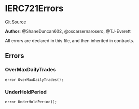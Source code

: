 # IERC721Errors
[Git Source](https://github.com/thrackle-io/tron/blob/7233064f299d77880af0e175a21e23e2f8b85f56/src/common/IErrors.sol)

**Author:**
@ShaneDuncan602, @oscarsernarosero, @TJ-Everett

All errors are declared in this file, and then inherited in contracts.


## Errors
### OverMaxDailyTrades

```solidity
error OverMaxDailyTrades();
```

### UnderHoldPeriod

```solidity
error UnderHoldPeriod();
```

